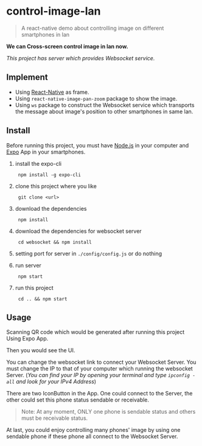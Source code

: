 # control-image-lan

> A react-native demo about controlling image on different smartphones in lan

**We can Cross-screen control image in lan now.**

*This project has server which provides Websocket service.*

## Implement

- Using [React-Native](http://facebook.github.io/react-native/) as frame.
- Using `react-native-image-pan-zoom` package to show the image.
- Using `ws` package to construct the Websocket service which transports the message about image's position to other smartphones in same lan.

## Install

Before running this project, you must have [Node.js](https://nodejs.org/en/) in your computer and [Expo](https://expo.io/) App in your smartphones.

1. install the expo-cli

        npm install -g expo-cli
2. clone this project where you like

        git clone <url>
3. download the dependencies

        npm install
4. download the dependencies for websocket server

        cd websocket && npm install
5. setting port for server in `./config/config.js` or do nothing

6. run server

        npm start
7. run this project

        cd .. && npm start

## Usage

Scanning QR code which would be generated after running this project Using Expo App.

Then you would see the UI.

You can change the websocket link to connect your Websocket Server. You must change the IP to that of your computer which running the websocket Server. (*You can find your IP by opening your terminal and type `ipconfig -all` and look for your IPv4 Address*)

There are two IconButton in the App. One could connect to the Server, the other could set this phone status sendable or receivable.

> Note: At any moment, ONLY one phone is sendable status and others must be receivable status.

At last, you could enjoy controlling many phones' image by using one sendable phone if these phone all connect to the Websocket Server.